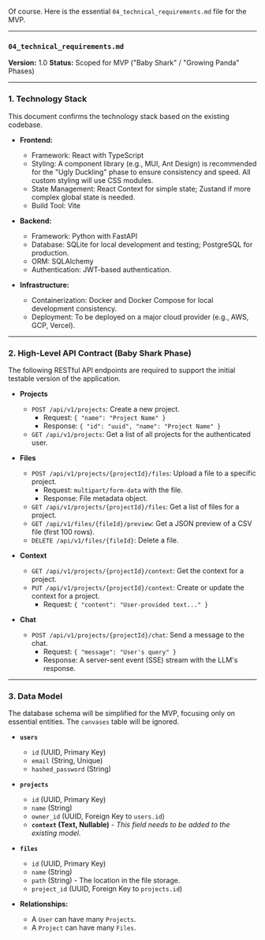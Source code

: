 Of course. Here is the essential `04_technical_requirements.md` file for the MVP.

---

### **`04_technical_requirements.md`**

**Version:** 1.0
**Status:** Scoped for MVP ("Baby Shark" / "Growing Panda" Phases)

---

### **1. Technology Stack**

This document confirms the technology stack based on the existing codebase.

- **Frontend:**

  - Framework: React with TypeScript
  - Styling: A component library (e.g., MUI, Ant Design) is recommended for the "Ugly Duckling" phase to ensure consistency and speed. All custom styling will use CSS modules.
  - State Management: React Context for simple state; Zustand if more complex global state is needed.
  - Build Tool: Vite

- **Backend:**

  - Framework: Python with FastAPI
  - Database: SQLite for local development and testing; PostgreSQL for production.
  - ORM: SQLAlchemy
  - Authentication: JWT-based authentication.

- **Infrastructure:**
  - Containerization: Docker and Docker Compose for local development consistency.
  - Deployment: To be deployed on a major cloud provider (e.g., AWS, GCP, Vercel).

---

### **2. High-Level API Contract (Baby Shark Phase)**

The following RESTful API endpoints are required to support the initial testable version of the application.

- **Projects**

  - `POST /api/v1/projects`: Create a new project.
    - Request: `{ "name": "Project Name" }`
    - Response: `{ "id": "uuid", "name": "Project Name" }`
  - `GET /api/v1/projects`: Get a list of all projects for the authenticated user.

- **Files**

  - `POST /api/v1/projects/{projectId}/files`: Upload a file to a specific project.
    - Request: `multipart/form-data` with the file.
    - Response: File metadata object.
  - `GET /api/v1/projects/{projectId}/files`: Get a list of files for a project.
  - `GET /api/v1/files/{fileId}/preview`: Get a JSON preview of a CSV file (first 100 rows).
  - `DELETE /api/v1/files/{fileId}`: Delete a file.

- **Context**

  - `GET /api/v1/projects/{projectId}/context`: Get the context for a project.
  - `PUT /api/v1/projects/{projectId}/context`: Create or update the context for a project.
    - Request: `{ "content": "User-provided text..." }`

- **Chat**
  - `POST /api/v1/projects/{projectId}/chat`: Send a message to the chat.
    - Request: `{ "message": "User's query" }`
    - Response: A server-sent event (SSE) stream with the LLM's response.

---

### **3. Data Model**

The database schema will be simplified for the MVP, focusing only on essential entities. The `canvases` table will be ignored.

- **`users`**

  - `id` (UUID, Primary Key)
  - `email` (String, Unique)
  - `hashed_password` (String)

- **`projects`**

  - `id` (UUID, Primary Key)
  - `name` (String)
  - `owner_id` (UUID, Foreign Key to `users.id`)
  - **`context` (Text, Nullable)** - _This field needs to be added to the existing model._

- **`files`**

  - `id` (UUID, Primary Key)
  - `name` (String)
  - `path` (String) - The location in the file storage.
  - `project_id` (UUID, Foreign Key to `projects.id`)

- **Relationships:**
  - A `User` can have many `Projects`.
  - A `Project` can have many `Files`.
